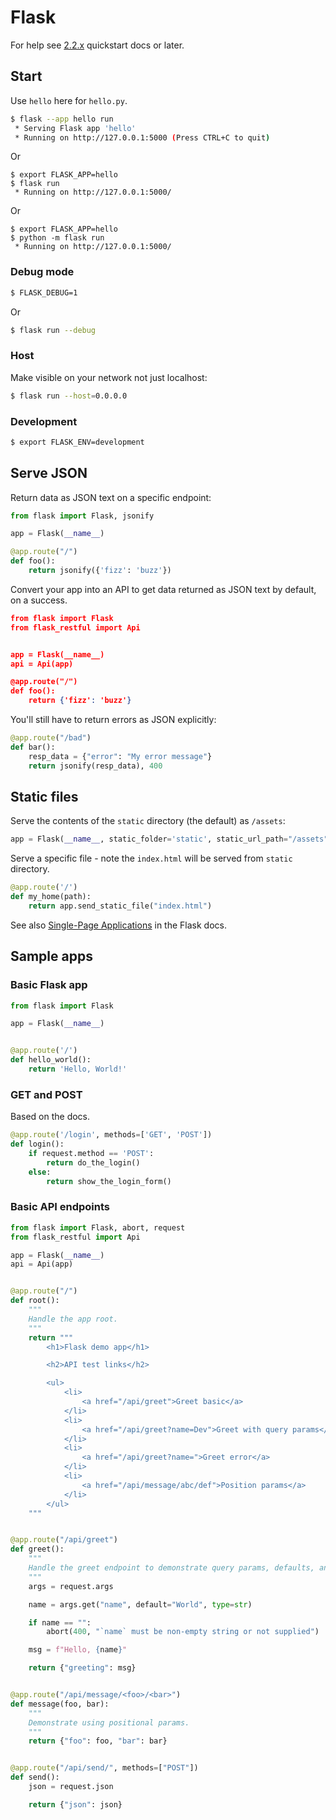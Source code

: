 # Flask

For help see [2.2.x](https://flask.palletsprojects.com/en/2.2.x/quickstart/) quickstart docs or later.

## Start

Use `hello` here for `hello.py`.

```sh
$ flask --app hello run
 * Serving Flask app 'hello'
 * Running on http://127.0.0.1:5000 (Press CTRL+C to quit)
```

Or

```console
$ export FLASK_APP=hello
$ flask run
 * Running on http://127.0.0.1:5000/
```

Or

```console
$ export FLASK_APP=hello
$ python -m flask run
 * Running on http://127.0.0.1:5000/
```


### Debug mode

```sh
$ FLASK_DEBUG=1
```

Or

```sh
$ flask run --debug
```

### Host

Make visible on your network not just localhost:

```sh
$ flask run --host=0.0.0.0
```

### Development 

```sh
$ export FLASK_ENV=development
```

## Serve JSON

Return data as JSON text on a specific endpoint:

```python
from flask import Flask, jsonify

app = Flask(__name__)

@app.route("/")
def foo():
    return jsonify({'fizz': 'buzz'})
```

Convert your app into an API to get data returned as JSON text by default, on a success.

```json
from flask import Flask
from flask_restful import Api


app = Flask(__name__)
api = Api(app)

@app.route("/")
def foo():
    return {'fizz': 'buzz'}
```

You'll still have to return errors as JSON explicitly:

```python
@app.route("/bad")
def bar():
    resp_data = {"error": "My error message"}
    return jsonify(resp_data), 400
```



## Static files

Serve the contents of the `static` directory (the default) as `/assets`:

```python
app = Flask(__name__, static_folder='static', static_url_path="/assets")
```

Serve a specific file - note the `index.html` will be served from `static` directory.

```python
@app.route('/')
def my_home(path):
    return app.send_static_file("index.html")
```

See also [Single-Page Applications](https://flask.palletsprojects.com/en/2.2.x/patterns/singlepageapplications/) in the Flask docs.


## Sample apps

### Basic Flask app

```python
from flask import Flask

app = Flask(__name__)


@app.route('/')
def hello_world():
    return 'Hello, World!'
```

### GET and POST

Based on the docs.

```python
@app.route('/login', methods=['GET', 'POST'])
def login():
    if request.method == 'POST':
        return do_the_login()
    else:
        return show_the_login_form()
```

### Basic API endpoints

```python
from flask import Flask, abort, request
from flask_restful import Api

app = Flask(__name__)
api = Api(app)


@app.route("/")
def root():
    """
    Handle the app root.
    """
    return """
        <h1>Flask demo app</h1>

        <h2>API test links</h2>

        <ul>
            <li>
                <a href="/api/greet">Greet basic</a>
            </li>
            <li>
                <a href="/api/greet?name=Dev">Greet with query params</a>
            </li>
            <li>
                <a href="/api/greet?name=">Greet error</a>
            </li>
            <li>
                <a href="/api/message/abc/def">Position params</a>
            </li>
        </ul>
    """


@app.route("/api/greet")
def greet():
    """
    Handle the greet endpoint to demonstrate query params, defaults, and errors.
    """
    args = request.args

    name = args.get("name", default="World", type=str)

    if name == "":
        abort(400, "`name` must be non-empty string or not supplied")

    msg = f"Hello, {name}"

    return {"greeting": msg}


@app.route("/api/message/<foo>/<bar>")
def message(foo, bar):
    """
    Demonstrate using positional params.
    """
    return {"foo": foo, "bar": bar}


@app.route("/api/send/", methods=["POST"])
def send():
    json = request.json

    return {"json": json}
```
  
